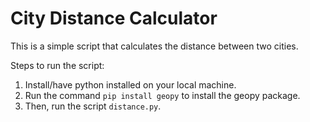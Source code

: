 # City Distance Calculator
This is a simple script that calculates the distance between two cities.

Steps to run the script:
1. Install/have python installed on your local machine.
2. Run the command `pip install geopy` to install the geopy package.
3. Then, run the script `distance.py`.